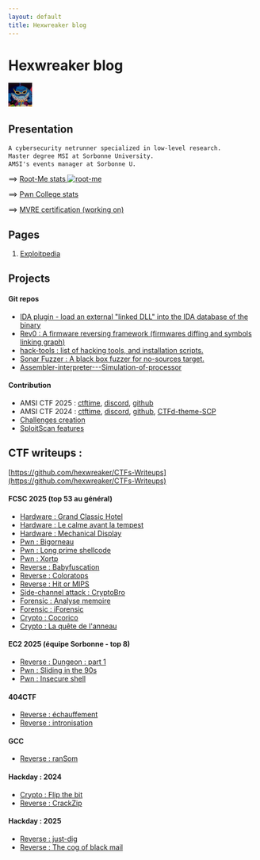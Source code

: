 ```yaml
---
layout: default
title: Hexwreaker blog
---
```


# Hexwreaker blog

<img src="/src/images/shark_little.png" style="margin:  auto; width: 5vw; height: 5vw;" />

## Presentation

```
A cybersecurity netrunner specialized in low-level research.
Master degree MSI at Sorbonne University.
AMSI's events manager at Sorbonne U.
```

==> [Root-Me stats  <img id='root-me-favicon' alt='root-me' src='https://www.root-me.org/favicon.ico' />](https://www.root-me.org/hexwreaker)

==> [Pwn College stats](https://pwn.college/hacker/123681)

==> [MVRE certification (working on)](https://blogs.mtdv.me/blog/posts/MVRE-certificationq)



## Pages

1. [Exploitpedia](/pages/exploitpedia/exploitpedia)

## Projects

#### Git repos

- [IDA plugin - load an external "linked DLL" into the IDA database of the binary](https://github.com/hexwreaker/)
- [Rev0 : A firmware reversing framework (firmwares diffing and symbols linking graph)](https://github.com/hexwreaker/rev0)
- [hack-tools : list of hacking tools, and installation scripts.](https://github.com/hexwreaker/hack-tools)
- [Sonar Fuzzer : A black box fuzzer for no-sources target.](https://github.com/hexwreaker/sonar-fuzzer)
- [Assembler-interpreter---Simulation-of-processor](https://github.com/hexwreaker/-Assembler-interpreter---Simulation-of-processor)

#### Contribution

- AMSI CTF 2025 : [ctftime](https://ctftime.org/event/2790), [discord](https://discord.gg/vatxBUqYcB), [github](https://github.com/AMSI-SU/AMSI_CTF_2025_challenges_public)
- AMSI CTF 2024 : [ctftime](https://ctftime.org/ctf/1215/), [discord](https://discord.gg/vatxBUqYcB), [github](https://github.com/AMSI-SU/CTF-SCP2024-challenges-writeups/), [CTFd-theme-SCP](https://github.com/hexwreaker/AMSI-SCP-CTFd-theme/)
- [Challenges creation](https://github.com/hexwreaker/AMSI-SU-CTF-SCP2024-challenges)
- [SploitScan features](https://github.com/hexwreaker/SploitScan/tree/hexwreaker-contrib)

## CTF writeups :
[https://github.com/hexwreaker/CTFs-Writeups](https://github.com/hexwreaker/CTFs-Writeups)

#### FCSC 2025 (top 53 au général)

- [Hardware : Grand Classic Hotel](https://github.com/hexwreaker/CTFs-Writeups/tree/main/FCSC-2025/hardware/grand_classic_hotel/)
- [Hardware : Le calme avant la tempest](https://github.com/hexwreaker/CTFs-Writeups/tree/main/FCSC-2025/hardware/le_calme_avant_la_tempest/)
- [Hardware : Mechanical Display](https://github.com/hexwreaker/CTFs-Writeups/tree/main/FCSC-2025/hardware/mechanical-display-sheet/)
- [Pwn : Bigorneau](https://github.com/hexwreaker/CTFs-Writeups/tree/main/FCSC-2025/pwn/bigorneau/)
- [Pwn : Long prime shellcode](https://github.com/hexwreaker/CTFs-Writeups/tree/main/FCSC-2025/pwn/long_prime_shellcode/)
- [Pwn : Xortp](https://github.com/hexwreaker/CTFs-Writeups/tree/main/FCSC-2025/pwn/xortp/)
- [Reverse : Babyfuscation](https://github.com/hexwreaker/CTFs-Writeups/tree/main/FCSC-2025/reverse/babyfuscation/)
- [Reverse : Coloratops](https://github.com/hexwreaker/CTFs-Writeups/tree/main/FCSC-2025/reverse/coloratops/)
- [Reverse : Hit or MIPS](https://github.com/hexwreaker/CTFs-Writeups/tree/main/FCSC-2025/reverse/hit_or_mips/)
- [Side-channel attack : CryptoBro](https://github.com/hexwreaker/CTFs-Writeups/tree/main/FCSC-2025/side-channel-attack/cryptobro/)
- [Forensic : Analyse memoire](https://github.com/hexwreaker/CTFs-Writeups/tree/main/FCSC-2025/forensic/analyse_memoire/)
- [Forensic : iForensic](https://github.com/hexwreaker/CTFs-Writeups/tree/main/FCSC-2025/forensic/iForensic/)
- [Crypto : Cocorico](https://github.com/hexwreaker/CTFs-Writeups/tree/main/FCSC-2025/crypto/cocorico/)
- [Crypto : La quête de l'anneau](https://github.com/hexwreaker/CTFs-Writeups/tree/main/FCSC-2025/crypto/la_quete_de_anneau/)

#### EC2 2025 (équipe Sorbonne - top 8)
- [Reverse : Dungeon : part 1](https://github.com/hexwreaker/CTFs-Writeups/tree/main/EC2-2025/dungeon-part-1)
- [Pwn : Sliding in the 90s](https://github.com/hexwreaker/CTFs-Writeups/tree/main/EC2-2025/Sliding-in-the-90s/)
- [Pwn : Insecure shell](https://github.com/hexwreaker/CTFs-Writeups/tree/main/EC2-2025/Insecure_shell/)

#### 404CTF
- [Reverse : échauffement](https://github.com/hexwreaker/CTFs-Writeups/tree/main/404CTF-2024/reverse/echauffement/)
- [Reverse : intronisation](https://github.com/hexwreaker/CTFs-Writeups/tree/main/404CTF-2024/reverse/intronisation/)

#### GCC
- [Reverse : ranSom](https://github.com/hexwreaker/CTFs-Writeups/tree/main/GCC/reverse/ranSom/)

#### Hackday : 2024
- [Crypto : Flip the bit](https://github.com/hexwreaker/CTFs-Writeups/tree/main/Hackday-2024/crypto/flip-the-bit/)
- [Reverse : CrackZip](https://github.com/hexwreaker/CTFs-Writeups/tree/main/Hackday-2024/reverse/CrackZip/)

#### Hackday : 2025
- [Reverse : just-dig](https://github.com/hexwreaker/CTFs-Writeups/tree/main/Hackday-2025/just-dig/)
- [Reverse : The cog of black mail](https://github.com/hexwreaker/CTFs-Writeups/tree/main/Hackday-2025/the_cogs_of_blackmail/)

